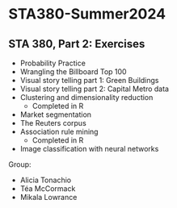 # STA380-Summer2024
 
## STA 380, Part 2: Exercises

- Probability Practice
- Wrangling the Billboard Top 100
- Visual story telling part 1: Green Buildings
- Visual story telling part 2: Capital Metro data
- Clustering and dimensionality reduction
   - Completed in R
- Market segmentation
- The Reuters corpus
- Association rule mining
   - Completed in R
- Image classification with neural networks


Group: 
- Alicia Tonachio
- Téa McCormack
- Mikala Lowrance
